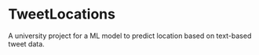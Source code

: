 # TweetLocations
A university project for a ML model to predict location based on text-based tweet data. 
